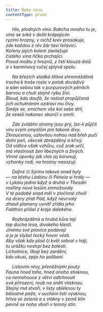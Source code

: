 ```yaml
---
title: Řeka vína
contentType: prose
---
```


     _Hle, plodných vinic Bakcha mnoho tu je,  
víno se srká v dešti krápajícím  
ryzími hrozny, v nichž krev prosakuje,  
zde každou z rév žár taví řeřavící.  
Kořeny jejich kolem zavlažuje  
čistého vína říčka prchající.  
Proud moštu z hroznů, z listí klouzá dolů  
a v karmínový ručej splývá spolu._

     _Na březích sladká šťáva shromážděná  
trocha k troše roste v potok dovádivý  
a sám sebou tak v purpurových pěnách  
barvou a chutí stejně rybu živí.  
Bloud, kdo doufá, že radost propůjčená  
jich ochutnáním ozdraví mu čivy.  
Směje se, smíchem vše kol sebe drtí,  
že veselí nakonec skončí v smrti._

     _Zde zvláštní stromy jsou prý, lze-li půjčit  
víru svým smyslům pro takové divy.  
Zkroucenou, uzlovitou nohou nad břeh pučí  
dolní peň, všecek zbrázděný a křivý.  
Od vidlice však vzhůru, což zrak určí,  
má vlastnosti žen líbezných a živých.  
Vinné úponky jak vlas jej korunují,  
výhonky rodí, na hrozny nasazují._

     _Dafné či Sýrinx takové snad byly  
— na břehu Ládónu či Péneia si hrály —  
v Lykaiu jedna když a druhá v Thesálii  
rostliny nové lesům zmnožovaly.  
V té podobě snad měl v zločinné chvíli  
na dcery zírat Pád, když neurvalý  
zhasit plameny uvnitř zřídla jeho  
Faëthón přišel z kraje dalekého._

     _Rozbrázděná a hrubá kůra tají  
tep ducha lesa, divokého klestí.  
Jinému své pravice podávají  
a je je slyšet řecký hovor vésti.  
Aby však kdo plod či květ sebral v háji,  
tu urážku nestrpí bez bolesti.  
Lichotnice, líbají bez zardění,  
kdo okusí, zpije ho políbení._

     _Listovím révy, přeněžnými pouty  
Fauna hned toho, hned onoho stisknou,  
co nemohouce z větví odtrhnouti  
svá přirození, roub na sněti vtisknou.  
Stejný rod stvoří, v listy obléknou ty  
bělostné paže, v suchém listí výsknou,  
hříva se zelená a s vlákny v země klín  
pevně se noha vboří v temný stín._
